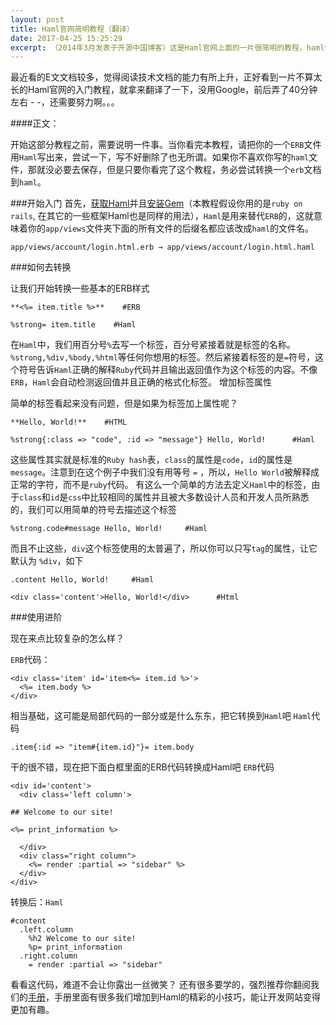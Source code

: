 ```yaml
---
layout: post
title: Haml官网简明教程（翻译）
date: 2017-04-25 15:25:29
excerpt: （2014年3月发表于开源中国博客）这是Haml官网上面的一片很简明的教程，haml使用还是很简单的。原文网址：http://www.haml.info/tutorial.html。
---
```


最近看的E文文档较多，觉得阅读技术文档的能力有所上升，正好看到一片不算太长的Haml官网的入门教程，就拿来翻译了一下，没用Google，前后弄了40分钟左右  - -，还需要努力啊。。。

####正文：

开始这部分教程之前，需要说明一件事。当你看完本教程，请把你的一个`ERB`文件用`Haml`写出来，尝试一下，写不好删除了也无所谓。如果你不喜欢你写的`haml`文件，那就没必要去保存，但是只要你看完了这个教程，务必尝试转换一个`erb`文档到`haml`。

###开始入门
首先，[获取Haml](http://www.haml.info/download.html)并且[安装Gem](http://www.haml.info/docs/yardoc/file.REFERENCE.html#using_haml)（本教程假设你用的是`ruby on rails`, 在其它的一些框架Haml也是同样的用法），`Haml`是用来替代`ERB`的，这就意味着你的`app/views`文件夹下面的所有文件的后缀名都应该改成`haml`的文件名。

```
app/views/account/login.html.erb → app/views/account/login.html.haml
```

###如何去转换

让我们开始转换一些基本的ERB样式

```
**<%= item.title %>**    #ERB

%strong= item.title    #Haml
```

在`Haml`中，我们用百分号`%`去写一个标签，百分号紧接着就是标签的名称。`%strong,%div,%body,%html`等任何你想用的标签。然后紧接着标签的是`=`符号，这个符号告诉`Haml`正确的解释`Ruby`代码并且输出返回值作为这个标签的内容。不像`ERB`，`Haml`会自动检测返回值并且正确的格式化标签。
增加标签属性

简单的标签看起来没有问题，但是如果为标签加上属性呢？
```
**Hello, World!**    #HTML

%strong{:class => "code", :id => "message"} Hello, World!      #Haml
```
这些属性其实就是标准的`Ruby hash`表，`class`的属性是`code`，`id`的属性是`message`。注意到在这个例子中我们没有用等号 `=`  ，所以，`Hello World`被解释成正常的字符，而不是`ruby`代码。
有这么一个简单的方法去定义`Haml`中的标签，由于`class`和`id`是`css`中比较相同的属性并且被大多数设计人员和开发人员所熟悉的，我们可以用简单的符号去描述这个标签
```
%strong.code#message Hello, World!     #Haml
```
而且不止这些，`div`这个标签使用的太普遍了，所以你可以只写`tag`的属性，让它默认为 `%div`，如下
```
.content Hello, World!     #Haml

<div class='content'>Hello, World!</div>      #Html
```
###使用进阶

现在来点比较复杂的怎么样？

`ERB`代码：
```
<div class='item' id='item<%= item.id %>'>
  <%= item.body %>
</div>
```
相当基础，这可能是局部代码的一部分或是什么东东，把它转换到`Haml`吧
`Haml`代码
```
.item{:id => "item#{item.id}"}= item.body
```
干的很不错，现在把下面白框里面的ERB代码转换成Haml吧
`ERB`代码
```
<div id='content'>
  <div class='left column'>

## Welcome to our site!

<%= print_information %>

  </div>
  <div class="right column">
    <%= render :partial => "sidebar" %>
  </div>
</div>
```
转换后：`Haml`
```
#content
  .left.column
    %h2 Welcome to our site!
    %p= print_information
  .right.column
    = render :partial => "sidebar"
```
看看这代码，难道不会让你露出一丝微笑？
还有很多要学的，强烈推荐你翻阅我们的[手册](http://www.haml.info/docs/yardoc/file.REFERENCE.html)，手册里面有很多我们增加到Haml的精彩的小技巧，能让开发网站变得更加有趣。